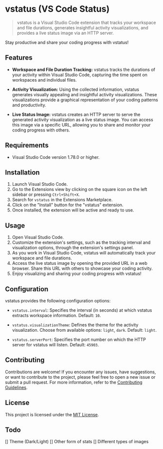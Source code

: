 # vstatus (VS Code Status)

<!-- [![Version](https://vsmarketplacebadge.apphb.com/version/your-extension-name.your-extension-id.svg)](https://marketplace.visualstudio.com/items?itemName=your-extension-name.your-extension-id)
[![Downloads](https://vsmarketplacebadge.apphb.com/downloads/your-extension-name.your-extension-id.svg)](https://marketplace.visualstudio.com/items?itemName=your-extension-name.your-extension-id)
[![Rating](https://vsmarketplacebadge.apphb.com/rating/your-extension-name.your-extension-id.svg)](https://marketplace.visualstudio.com/items?itemName=your-extension-name.your-extension-id) -->

> vstatus is a Visual Studio Code extension that tracks your workspace and file durations, generates insightful activity visualizations, and provides a live status image via an HTTP server.

Stay productive and share your coding progress with vstatus!

## Features

- **Workspace and File Duration Tracking:** vstatus tracks the durations of your activity within Visual Studio Code, capturing the time spent on workspaces and individual files.

- **Activity Visualization:** Using the collected information, vstatus generates visually appealing and insightful activity visualizations. These visualizations provide a graphical representation of your coding patterns and productivity.

- **Live Status Image:** vstatus creates an HTTP server to serve the generated activity visualization as a live status image. You can access this image via a specific URL, allowing you to share and monitor your coding progress with others.

## Requirements

- Visual Studio Code version 1.78.0 or higher.

## Installation

1. Launch Visual Studio Code.
2. Go to the Extensions view by clicking on the square icon on the left sidebar or pressing `Ctrl+Shift+X`.
3. Search for `vstatus` in the Extensions Marketplace.
4. Click on the "Install" button for the "vstatus" extension.
5. Once installed, the extension will be active and ready to use.

## Usage

1. Open Visual Studio Code.
2. Customize the extension's settings, such as the tracking interval and visualization options, through the extension's settings panel.
3. As you work in Visual Studio Code, vstatus will automatically track your workspace and file durations.
4. Access the live status image by opening the provided URL in a web browser. Share this URL with others to showcase your coding activity.
5. Enjoy visualizing and sharing your coding progress with vstatus!

## Configuration

vstatus provides the following configuration options:

- `vstatus.interval`: Specifies the interval (in seconds) at which vstatus extracts workspace information. Default: `10`.

- `vstatus.visualizationTheme`: Defines the theme for the activity visualization. Choose from available options: `light`, `dark`. Default: `light`.

- `vstatus.serverPort`: Specifies the port number on which the HTTP server for vstatus will listen. Default: `45903`.

## Contributing

Contributions are welcome! If you encounter any issues, have suggestions, or want to contribute to the project, please feel free to open a new issue or submit a pull request. For more information, refer to the [Contributing Guidelines](CONTRIBUTING.md).

## License

This project is licensed under the [MIT License](LICENSE).


## Todo

[] Theme (Dark/Light)
[] Other form of stats
[] Different types of images
